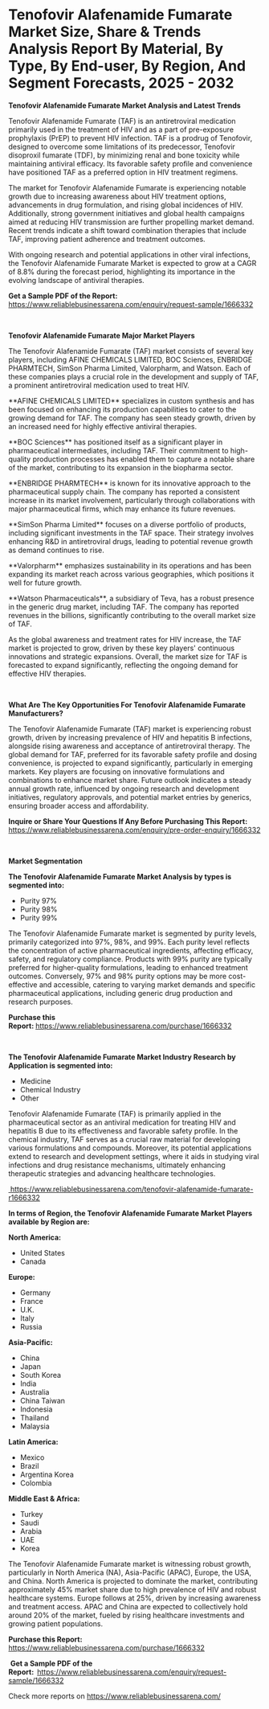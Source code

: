 <p><h1>Tenofovir Alafenamide Fumarate Market Size, Share & Trends Analysis Report By Material, By Type, By End-user, By Region, And Segment Forecasts, 2025 - 2032</h1></p><p><strong>Tenofovir Alafenamide Fumarate Market Analysis and Latest Trends</strong></p>
<p><p>Tenofovir Alafenamide Fumarate (TAF) is an antiretroviral medication primarily used in the treatment of HIV and as a part of pre-exposure prophylaxis (PrEP) to prevent HIV infection. TAF is a prodrug of Tenofovir, designed to overcome some limitations of its predecessor, Tenofovir disoproxil fumarate (TDF), by minimizing renal and bone toxicity while maintaining antiviral efficacy. Its favorable safety profile and convenience have positioned TAF as a preferred option in HIV treatment regimens.</p><p>The market for Tenofovir Alafenamide Fumarate is experiencing notable growth due to increasing awareness about HIV treatment options, advancements in drug formulation, and rising global incidences of HIV. Additionally, strong government initiatives and global health campaigns aimed at reducing HIV transmission are further propelling market demand. Recent trends indicate a shift toward combination therapies that include TAF, improving patient adherence and treatment outcomes. </p><p>With ongoing research and potential applications in other viral infections, the Tenofovir Alafenamide Fumarate Market is expected to grow at a CAGR of 8.8% during the forecast period, highlighting its importance in the evolving landscape of antiviral therapies.</p></p>
<p><strong>Get a Sample PDF of the Report:&nbsp;</strong> <a href="https://www.reliablebusinessarena.com/enquiry/request-sample/1666332?utm_campaign=2202&utm_medium=2&utm_source=Github&utm_content=ia&utm_term=31012025&utm_id=tenofovir-alafenamide-fumarate">https://www.reliablebusinessarena.com/enquiry/request-sample/1666332</a></p>
<p>&nbsp;</p>
<p><strong>Tenofovir Alafenamide Fumarate Major Market Players</strong></p>
<p><p>The Tenofovir Alafenamide Fumarate (TAF) market consists of several key players, including AFINE CHEMICALS LIMITED, BOC Sciences, ENBRIDGE PHARMTECH, SimSon Pharma Limited, Valorpharm, and Watson. Each of these companies plays a crucial role in the development and supply of TAF, a prominent antiretroviral medication used to treat HIV.</p><p>**AFINE CHEMICALS LIMITED** specializes in custom synthesis and has been focused on enhancing its production capabilities to cater to the growing demand for TAF. The company has seen steady growth, driven by an increased need for highly effective antiviral therapies.</p><p>**BOC Sciences** has positioned itself as a significant player in pharmaceutical intermediates, including TAF. Their commitment to high-quality production processes has enabled them to capture a notable share of the market, contributing to its expansion in the biopharma sector.</p><p>**ENBRIDGE PHARMTECH** is known for its innovative approach to the pharmaceutical supply chain. The company has reported a consistent increase in its market involvement, particularly through collaborations with major pharmaceutical firms, which may enhance its future revenues.</p><p>**SimSon Pharma Limited** focuses on a diverse portfolio of products, including significant investments in the TAF space. Their strategy involves enhancing R&D in antiretroviral drugs, leading to potential revenue growth as demand continues to rise.</p><p>**Valorpharm** emphasizes sustainability in its operations and has been expanding its market reach across various geographies, which positions it well for future growth.</p><p>**Watson Pharmaceuticals**, a subsidiary of Teva, has a robust presence in the generic drug market, including TAF. The company has reported revenues in the billions, significantly contributing to the overall market size of TAF.</p><p>As the global awareness and treatment rates for HIV increase, the TAF market is projected to grow, driven by these key players' continuous innovations and strategic expansions. Overall, the market size for TAF is forecasted to expand significantly, reflecting the ongoing demand for effective HIV therapies.</p></p>
<p>&nbsp;</p>
<p><strong>What Are The Key Opportunities For Tenofovir Alafenamide Fumarate Manufacturers?</strong></p>
<p><p>The Tenofovir Alafenamide Fumarate (TAF) market is experiencing robust growth, driven by increasing prevalence of HIV and hepatitis B infections, alongside rising awareness and acceptance of antiretroviral therapy. The global demand for TAF, preferred for its favorable safety profile and dosing convenience, is projected to expand significantly, particularly in emerging markets. Key players are focusing on innovative formulations and combinations to enhance market share. Future outlook indicates a steady annual growth rate, influenced by ongoing research and development initiatives, regulatory approvals, and potential market entries by generics, ensuring broader access and affordability.</p></p>
<p><strong>Inquire or Share Your Questions If Any Before Purchasing This Report:</strong> <a href="https://www.reliablebusinessarena.com/enquiry/pre-order-enquiry/1666332?utm_campaign=2202&utm_medium=2&utm_source=Github&utm_content=ia&utm_term=31012025&utm_id=tenofovir-alafenamide-fumarate">https://www.reliablebusinessarena.com/enquiry/pre-order-enquiry/1666332</a></p>
<p>&nbsp;</p>
<p><strong>Market Segmentation</strong></p>
<p><strong>The Tenofovir Alafenamide Fumarate Market Analysis by types is segmented into:</strong></p>
<p><ul><li>Purity 97%</li><li>Purity 98%</li><li>Purity 99%</li></ul></p>
<p><p>The Tenofovir Alafenamide Fumarate market is segmented by purity levels, primarily categorized into 97%, 98%, and 99%. Each purity level reflects the concentration of active pharmaceutical ingredients, affecting efficacy, safety, and regulatory compliance. Products with 99% purity are typically preferred for higher-quality formulations, leading to enhanced treatment outcomes. Conversely, 97% and 98% purity options may be more cost-effective and accessible, catering to varying market demands and specific pharmaceutical applications, including generic drug production and research purposes.</p></p>
<p><strong>Purchase this Report:&nbsp;</strong><a href="https://www.reliablebusinessarena.com/purchase/1666332?utm_campaign=2202&utm_medium=2&utm_source=Github&utm_content=ia&utm_term=31012025&utm_id=tenofovir-alafenamide-fumarate">https://www.reliablebusinessarena.com/purchase/1666332</a></p>
<p>&nbsp;</p>
<p><strong>The Tenofovir Alafenamide Fumarate Market Industry Research by Application is segmented into:</strong></p>
<p><ul><li>Medicine</li><li>Chemical Industry</li><li>Other</li></ul></p>
<p><p>Tenofovir Alafenamide Fumarate (TAF) is primarily applied in the pharmaceutical sector as an antiviral medication for treating HIV and hepatitis B due to its effectiveness and favorable safety profile. In the chemical industry, TAF serves as a crucial raw material for developing various formulations and compounds. Moreover, its potential applications extend to research and development settings, where it aids in studying viral infections and drug resistance mechanisms, ultimately enhancing therapeutic strategies and advancing healthcare technologies.</p></p>
<p><a href="https://www.reliablebusinessarena.com/tenofovir-alafenamide-fumarate-r1666332?utm_campaign=2202&utm_medium=2&utm_source=Github&utm_content=ia&utm_term=31012025&utm_id=tenofovir-alafenamide-fumarate">&nbsp;https://www.reliablebusinessarena.com/tenofovir-alafenamide-fumarate-r1666332</a></p>
<p><strong>In terms of Region, the Tenofovir Alafenamide Fumarate Market Players available by Region are:</strong></p>
<p>
    <p> <strong> North America: </strong>
        <ul>
            <li>United States</li>
            <li>Canada</li>
        </ul>
        </p> 
    <p> <strong> Europe: </strong>
        <ul>
            <li>Germany</li>
            <li>France</li>
            <li>U.K.</li>
            <li>Italy</li>
            <li>Russia</li>
        </ul>
        </p> 
    <p> <strong> Asia-Pacific: </strong>
        <ul>
            <li>China</li>
            <li>Japan</li>
            <li>South Korea</li>
            <li>India</li>
            <li>Australia</li>
            <li>China Taiwan</li>
            <li>Indonesia</li>
            <li>Thailand</li>
            <li>Malaysia</li>
        </ul>
        </p> 
    <p> <strong> Latin America: </strong>
        <ul>
            <li>Mexico</li>
            <li>Brazil</li>
            <li>Argentina Korea</li>
            <li>Colombia</li>
        </ul>
        </p> 
    <p> <strong> Middle East & Africa: </strong>
        <ul>
            <li>Turkey</li>
            <li>Saudi</li>
            <li>Arabia</li>
            <li>UAE</li>
            <li>Korea</li>
        </ul>
    </p>
    </p>
<p><p>The Tenofovir Alafenamide Fumarate market is witnessing robust growth, particularly in North America (NA), Asia-Pacific (APAC), Europe, the USA, and China. North America is projected to dominate the market, contributing approximately 45% market share due to high prevalence of HIV and robust healthcare systems. Europe follows at 25%, driven by increasing awareness and treatment access. APAC and China are expected to collectively hold around 20% of the market, fueled by rising healthcare investments and growing patient populations.</p></p>
<p><strong>Purchase this Report: </strong><a href="https://www.reliablebusinessarena.com/purchase/1666332?utm_campaign=2202&utm_medium=2&utm_source=Github&utm_content=ia&utm_term=31012025&utm_id=tenofovir-alafenamide-fumarate">https://www.reliablebusinessarena.com/purchase/1666332</a></p>
<p>&nbsp;<strong>Get a Sample PDF of the Report:&nbsp;&nbsp;</strong><a href="https://www.reliablebusinessarena.com/enquiry/request-sample/1666332?utm_campaign=2202&utm_medium=2&utm_source=Github&utm_content=ia&utm_term=31012025&utm_id=tenofovir-alafenamide-fumarate">https://www.reliablebusinessarena.com/enquiry/request-sample/1666332</a></p>
<p><strong></strong></p>
<p>Check more reports on <a href="https://www.reliablebusinessarena.com/?utm_campaign=2202&utm_medium=2&utm_source=Github&utm_content=ia&utm_term=31012025&utm_id=tenofovir-alafenamide-fumarate">https://www.reliablebusinessarena.com/</a></p>